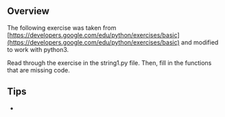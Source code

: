 ## Overview

The following exercise was taken from [https://developers.google.com/edu/python/exercises/basic](https://developers.google.com/edu/python/exercises/basic) and modified to work with python3. 

Read through the exercise in the string1.py file. Then, fill in the functions that are missing code.

## Tips

* 